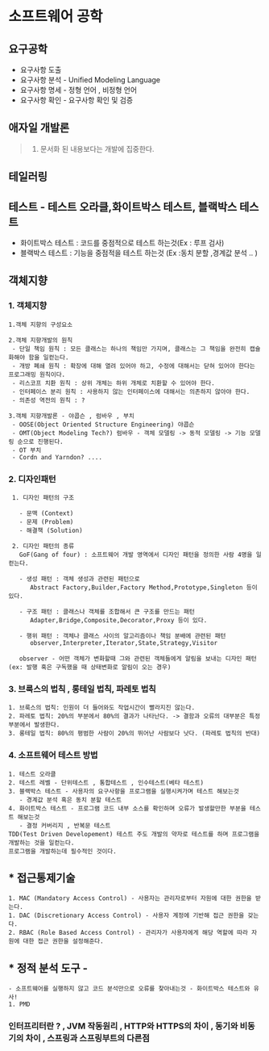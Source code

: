 # 소프트웨어 공학


## 요구공학

   - 요구사항 도출 
   - 요구사항 분석 - Unified Modeling Language
   - 요구사항 명세 - 정형 언어 , 비정형 언어
   - 요구사항 확인 - 요구사항 확인 및 검증

## 애자일 개발론 
  > 1) 문서화 된 내용보다는 개발에 집중한다.

## 테일러링

## 테스트 - 테스트 오라클,화이트박스 테스트, 블랙박스 테스트 
   - 화이트박스 테스트 : 코드를 중점적으로 테스트 하는것(Ex : 루프 검사)
   - 블랙박스 테스트 : 기능을 중점적을 테스트 하는것 (Ex :동치 분할 ,경계값 분석 .. )
## 객체지향

### 1. 객체지향
    
    1.객체 지향의 구성요소     

    2.객체 지향개발의 원칙
     - 단일 책임 원칙 : 모든 클래스는 하나의 책임만 가지며, 클래스는 그 책임을 완전히 캡슐화해야 함을 일컫는다.
     - 개방 폐쇄 원칙 : 확장에 대해 열려 있어야 하고, 수정에 대해서는 닫혀 있어야 한다는 프로그래밍 원칙이다.
     - 리스코프 치환 원칙 : 상위 개체는 하위 개체로 치환할 수 있어야 한다.
     - 인터페이스 분리 원칙 : 사용하지 않는 인터페이스에 대해서는 의존하지 않아야 한다. 
     - 의존성 역전의 원칙 : ?
    
    3.객체 지향개발론 - 야콥슨 , 럼바우 , 부치
     - OOSE(Object Oriented Structure Engineering) 야콥슨
     - OMT(Object Modeling Tech?) 럼바우 - 객체 모델링 -> 동적 모델링 -> 기능 모델링 순으로 진행된다.
     - OT 부치
     - Cordn and Yarndon? ....
### 2. 디자인패턴

     1. 디자인 패턴의 구조

       - 문맥 (Context)
       - 문제 (Problem)
       - 해결책 (Solution)

     2. 디자인 패턴의 종류 
       GoF(Gang of four) : 소프트웨어 개발 영역에서 디자인 패턴을 정의한 사람 4명을 일컫는다.

       - 생성 패턴 : 객체 생성과 관련된 패턴으로 
          Abstract Factory,Builder,Factory Method,Prototype,Singleton 등이 있다.
       
       - 구조 패턴 : 클래스나 객체를 조합해서 큰 구조를 만드는 패턴 
          Adapter,Bridge,Composite,Decorator,Proxy 등이 있다.

       - 행위 패턴 : 객체나 클래스 사이의 알고리즘이나 책임 분배에 관련된 패턴
          observer,Interpreter,Iterator,State,Strategy,Visitor
        
       observer - 어떤 객체가 변화할때 그와 관련된 객체들에게 알림을 보내는 디자인 패턴 (ex: 발행 혹은 구독했을 때 상태변화로 알림이 오는 경우)

       

### 3. 브룩스의 법칙 , 롱테일 법칙, 파레토 법칙

    1. 브룩스의 법칙: 인원이 더 들어와도 작업시간이 빨라지진 않는다.
    2. 파레토 법칙: 20%의 부분에서 80%의 결과가 나타난다. -> 결함과 오류의 대부분은 특정부분에서 발생한다.
    3. 롱테일 법칙: 80%의 평범한 사람이 20%의 뛰어난 사람보다 낫다. (파레토 법칙의 반대)


### 4. 소프트웨어 테스트 방법

    
    1. 테스트 오라클 
    2. 테스트 레벨 - 단위테스트 , 통합테스트 , 인수테스트(베타 테스트)
    3. 블랙박스 테스트 - 사용자의 요구사항을 프로그램을 실행시켜가며 테스트 해보는것
       - 경계값 분석 혹은 동치 분할 테스트
    4. 화이트박스 테스트 - 프로그램 코드 내부 소스를 확인하며 오류가 발생할만한 부분을 테스트 해보는것
       - 결정 커버리지 , 반복문 테스트 
    TDD(Test Driven Developement) 테스트 주도 개발의 약자로 테스트를 하며 프로그램을 개발하는 것을 일컫는다.   
    프로그램을 개발하는데 필수적인 것이다.

## * 접근통제기술
    1. MAC (Mandatory Access Control) - 사용자는 관리자로부터 자원에 대한 권한을 받는다.
    1. DAC (Discretionary Access Control) - 사용자 계정에 기반해 접근 권한을 갖는다.
    2. RBAC (Role Based Access Control) - 관리자가 사용자에게 해당 역할에 따라 자원에 대한 접근 권한을 설정해준다.

## * 정적 분석 도구 - 
    - 소프트웨어를 실행하지 않고 코드 분석만으로 오류를 찾아내는것 - 화이트박스 테스트와 유사!
    1. PMD


### 인터프리터란 ? , JVM 작동원리 , HTTP와 HTTPS의 차이 , 동기와 비동기의 차이 , 스프링과 스프링부트의 다른점
